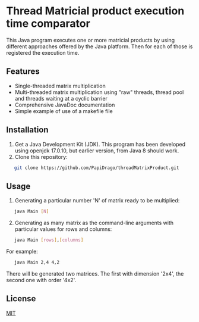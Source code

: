 # Thread Matricial product execution time comparator

This Java program executes one or more matricial products by using different approaches offered by the Java platform.
Then for each of those is registered the execution time.

## Features

- Single-threaded matrix multiplication
- Multi-threaded matrix multiplication using "raw" threads, thread pool and threads waiting at a cyclic barrier
- Comprehensive JavaDoc documentation
- Simple example of use of a makefile file

## Installation

1. Get a Java Development Kit (JDK). This program has been developed using openjdk 17.0.10, but earlier version, from Java 8 should work.
2.  Clone this repository:
```sh
   git clone https://github.com/PapiDrago/threadMatrixProduct.git
```

## Usage

1. Generating a particular number 'N' of matrix ready to be multiplied: 
```sh
   java Main [N]
```
2. Generating as many matrix as the command-line arguments with particular values for rows and columns:
```sh
   java Main [rows],[columns]
```
For example:
```sh
   java Main 2,4 4,2
```
There will be generated two matrices. The first with dimension '2x4', the second one with order '4x2'.

## License
[MIT](LICENSE)